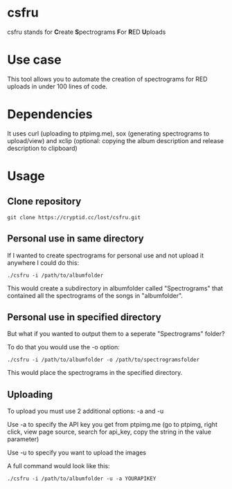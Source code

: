 # csfru

csfru stands for **C**reate **S**pectrograms **F**or **R**ED **U**ploads

# Use case

This tool allows you to automate the creation of spectrograms for RED uploads in under 100 lines of code.

# Dependencies

It uses curl (uploading to ptpimg.me), sox (generating spectrograms to upload/view) and xclip (optional: copying the album description and release description to clipboard)

# Usage

## Clone repository
```
git clone https://cryptid.cc/lost/csfru.git
```

## Personal use in same directory

If I wanted to create spectrograms for personal use and not upload it anywhere I could do this:
```
./csfru -i /path/to/albumfolder
```
This would create a subdirectory in albumfolder called "Spectrograms" that contained all the spectrograms of the songs in "albumfolder".

## Personal use in specified directory

But what if you wanted to output them to a seperate "Spectrograms" folder?

To do that you would use the -o option:
```
./csfru -i /path/to/albumfolder -o /path/to/spectrogramsfolder
```
This would place the spectrograms in the specified directory.

## Uploading 

To upload you must use 2 additional options: -a and -u

Use -a to specify the API key you get from ptpimg.me (go to ptpimg, right click, view page source, search for api_key, copy the string in the value parameter)

Use -u to specify you want to upload the images

A full command would look like this:
```
./csfru -i /path/to/albumfolder -u -a YOURAPIKEY
```
